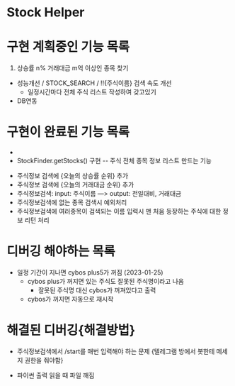 # Stock Helper

# 구현 계획중인 기능 목록
1. 상승률 n% 거래대금 m억 이상인 종목 찾기
- 성능개선 / STOCK_SEARCH / !!{주식이름} 검색 속도 개선
  - 일정시간마다 전체 주식 리스트 작성하여 갖고있기
- DB연동

# 구현이 완료된 기능 목록
- 
- StockFinder.getStocks() 구현 -- 주식 전체 종목 정보 리스트 만드는 기능
* 주식정보 검색에 {오늘의 상승률 순위} 추가
* 주식정보 검색에 {오늘의 거래대금 순위} 추가
* 주식정보검색: input: 주식이름 —> output: 전일대비, 거래대금
* 주식정보검색에 없는 종목 검색시 예외처리
* 주식정보검색에 여러종목이 검색되는 이름 입력시 맨 처음 등장하는 주식에 대한 정보 리턴 처리



# 디버깅 해야하는 목록
  - 일정 기간이 지나면 cybos plus5가 꺼짐 (2023-01-25)
    - cybos plus가 꺼지면 있는 주식도 잘못된 주식명이라고 나옴
      - 잘못된 주식명 대신 cybos가 꺼져있다고 출력
    - cybos가 꺼지면 자동으로 재시작
# 해결된 디버깅{해결방법}

* 주식정보검색에서 /start를 매번 입력해야 하는 문제
{텔레그램 방에서 봇한테 메세지 권한을 줘야함}

- 파이썬 출력 읽을 때 파일 깨짐